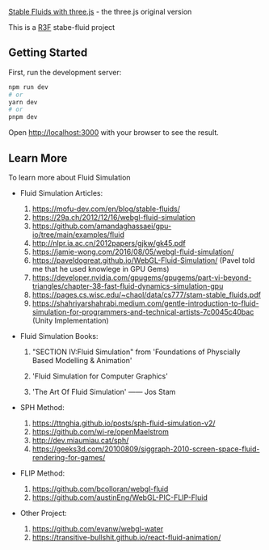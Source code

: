 [Stable Fluids with three.js](https://mofu-dev.com/en/blog/stable-fluids/#viscousity) - the three.js original version

This is a [R3F](https://github.com/pmndrs/react-three-fiber) stabe-fluid project 

## Getting Started

First, run the development server:

```bash
npm run dev
# or
yarn dev
# or
pnpm dev
```

Open [http://localhost:3000](http://localhost:3000) with your browser to see the result.

## Learn More

To learn more about Fluid Simulation

- Fluid Simulation Articles:
  
  1. https://mofu-dev.com/en/blog/stable-fluids/
  2. https://29a.ch/2012/12/16/webgl-fluid-simulation
  3. https://github.com/amandaghassaei/gpu-io/tree/main/examples/fluid
  4. http://nlpr.ia.ac.cn/2012papers/gjkw/gk45.pdf
  5. https://jamie-wong.com/2016/08/05/webgl-fluid-simulation/
  6. https://paveldogreat.github.io/WebGL-Fluid-Simulation/  (Pavel told me that he used knowlege in GPU Gems)
  7. https://developer.nvidia.com/gpugems/gpugems/part-vi-beyond-triangles/chapter-38-fast-fluid-dynamics-simulation-gpu
  8. https://pages.cs.wisc.edu/~chaol/data/cs777/stam-stable_fluids.pdf
  9. https://shahriyarshahrabi.medium.com/gentle-introduction-to-fluid-simulation-for-programmers-and-technical-artists-7c0045c40bac (Unity Implementation)

- Fluid Simulation Books:
  
  1. "SECTION IV:Fluid Simulation" from 'Foundations of Physcially Based Modelling & Animation'
  
  2. 'Fluid Simulation for Computer Graphics'

  3. 'The Art Of Fluid Simulation' —— Jos Stam

- SPH Method:
  
  1. https://ttnghia.github.io/posts/sph-fluid-simulation-v2/
  2. https://github.com/wi-re/openMaelstrom
  3. http://dev.miaumiau.cat/sph/
  4. https://geeks3d.com/20100809/siggraph-2010-screen-space-fluid-rendering-for-games/

- FLIP Method:
  
  1. https://github.com/bcolloran/webgl-fluid
  2. https://github.com/austinEng/WebGL-PIC-FLIP-Fluid

- Other Project:
  
  1. https://github.com/evanw/webgl-water
  2. https://transitive-bullshit.github.io/react-fluid-animation/
